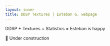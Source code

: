 ```yaml
---
layout: inner
title: DDSP Textures | Esteban G. webpage
---
```


<p>DDSP + Textures + Statistics = Esteban is happy</p>

<p>🚧 Under construction</p>
